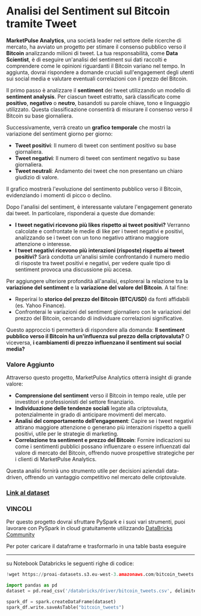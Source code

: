 #  Analisi del Sentiment sul Bitcoin tramite Tweet

**MarketPulse Analytics**, una società leader nel settore delle ricerche di mercato, ha avviato un progetto per stimare il consenso pubblico verso il **Bitcoin** analizzando milioni di tweet. La tua responsabilità, come **Data Scientist**, è di eseguire un'analisi del sentiment sui dati raccolti e comprendere come le opinioni riguardanti il Bitcoin variano nel tempo. In aggiunta, dovrai rispondere a domande cruciali sull'engagement degli utenti sui social media e valutare eventuali correlazioni con il prezzo del Bitcoin.

Il primo passo è analizzare il **sentiment** dei tweet utilizzando un modello di **sentiment analysis**. Per ciascun tweet estratto, sarà classificato come **positivo**, **negativo** o **neutro**, basandoti su parole chiave, tono e linguaggio utilizzato. Questa classificazione consentirà di misurare il consenso verso il Bitcoin su base giornaliera.

Successivamente, verrà creato un **grafico temporale** che mostri la variazione del sentiment giorno per giorno:
- **Tweet positivi**: Il numero di tweet con sentiment positivo su base giornaliera.
- **Tweet negativi**: Il numero di tweet con sentiment negativo su base giornaliera.
- **Tweet neutrali**: Andamento dei tweet che non presentano un chiaro giudizio di valore.

Il grafico mostrerà l'evoluzione del sentimento pubblico verso il Bitcoin, evidenziando i momenti di picco o declino.

Dopo l'analisi del sentiment, è interessante valutare l'engagement generato dai tweet. In particolare, risponderai a queste due domande:
- **I tweet negativi ricevono più likes rispetto ai tweet positivi?** Verranno calcolate e confrontate le medie di like per i tweet negativi e positivi, analizzando se i tweet con un tono negativo attirano maggiore attenzione o interesse.
- **I tweet negativi ricevono più interazioni (risposte) rispetto ai tweet positivi?** Sarà condotta un'analisi simile confrontando il numero medio di risposte tra tweet positivi e negativi, per vedere quale tipo di sentiment provoca una discussione più accesa.

Per aggiungere ulteriore profondità all'analisi, esplorerai la relazione tra la **variazione del sentiment** e la **variazione del valore del Bitcoin**. A tal fine:
- Reperirai lo **storico del prezzo del Bitcoin (BTC/USD)** da fonti affidabili (es. Yahoo Finance).
- Confronterai le variazioni del sentiment giornaliero con le variazioni del prezzo del Bitcoin, cercando di individuare correlazioni significative.

Questo approccio ti permetterà di rispondere alla domanda: **Il sentiment pubblico verso il Bitcoin ha un'influenza sul prezzo della criptovaluta?** O viceversa, **i cambiamenti di prezzo influenzano il sentiment sui social media?**

### Valore Aggiunto

Attraverso questo progetto, MarketPulse Analytics otterrà insight di grande valore:
- **Comprensione del sentiment** verso il Bitcoin in tempo reale, utile per investitori e professionisti del settore finanziario.
- **Individuazione delle tendenze sociali** legate alla criptovaluta, potenzialmente in grado di anticipare movimenti del mercato.
- **Analisi del comportamento dell’engagement**: Capire se i tweet negativi attirano maggiore attenzione o generano più interazioni rispetto a quelli positivi, utile per le strategie di marketing.
- **Correlazione tra sentiment e prezzo del Bitcoin**: Fornire indicazioni su come i sentimenti pubblici possano influenzare o essere influenzati dal valore di mercato del Bitcoin, offrendo nuove prospettive strategiche per i clienti di MarketPulse Analytics.

Questa analisi fornirà uno strumento utile per decisioni aziendali data-driven, offrendo un vantaggio competitivo nel mercato delle criptovalute.


### [Link al dataset](https://proai-datasets.s3.eu-west-3.amazonaws.com/bitcoin_tweets.csv)

### VINCOLI
Per questo progetto dovrai sfruttare PySpark e i suoi vari strumenti, puoi lavorare con PySpark in cloud gratuitamente utilizzando [DataBricks Community](https://community.cloud.databricks.com/login.html)

Per poter caricare il dataframe e trasformarlo in una table basta eseguire 

---

su Notebook Databricks le seguenti righe di codice:

```python
!wget https://proai-datasets.s3.eu-west-3.amazonaws.com/bitcoin_tweets.csv

import pandas as pd
dataset = pd.read_csv('/databricks/driver/bitcoin_tweets.csv', delimiter=";")

spark_df = spark.createDataFrame(dataset)
spark_df.write.saveAsTable("bitcoin_tweets")
```
